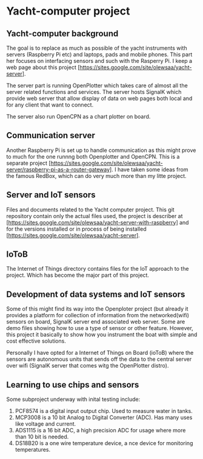 # Yacht-computer project
## Yacht-computer background

The goal is to replace as much as possible of the yacht instruments with servers (Raspberry Pi etc) and laptops, pads and mobile phones. This part her focuses on interfacing sensors and such with the Rasperry Pi.
I keep a web page about this project [https://sites.google.com/site/olewsaa/yacht-server].

The server part is running OpenPlotter which takes care of almost all the server related functions and services. The server hosts SignalK which provide web server that allow display of data on web pages both local and for any client that want to connect. 

The server also run OpenCPN as a chart plotter on board. 

## Communication server 

Another Raspberry Pi is set up to handle communication as this might prove to much for the one runnng both Openplotter and OpenCPN. This is a separate project [https://sites.google.com/site/olewsaa/yacht-server/raspberry-pi-as-a-router-gateway]. I have taken some ideas from the famous RedBox, which can do very much more than my litte project.

## Server and IoT sensors

Files and documents related to the Yacht computer project. This git repository contain only the actual files used, the project is describer at [https://sites.google.com/site/olewsaa/yacht-server-with-raspberry]
and for the versions installed or in process of being installed [https://sites.google.com/site/olewsaa/yacht-server].

## IoToB
The Internet of Things directory contains files for the IoT approach to the project. 
Which has become the major part of this project. 

## Development of data systems and IoT sensors 

Some of this might find its way into the Openploter project (but already it provides a platform for collection 
of information from the networked(wifi) sensors on board, SignalK server end associated web server. 
Some are demo files showing how to use a type of sensor or other feature. However, this project it basically to 
show how you instrument the boat with simple and cost effective solutions. 

Personally I have opted for a Internet of Things on Board (ioToB) where the sensors are autonomous units that 
sends off the data to the central server over wifi (SignalK server that comes witg the OpenPlotter distro).

## Learning to use chips and sensors

Some subproject underway with inital testing include:

1. PCF8574 is a digital input output chip. Used to measure water in tanks.
2. MCP3008 is a 10 bit Analog to Digital Converter (ADC). Has many uses like voltage and current.
3. ADS1115 is a 16 bit ADC, a high precision ADC for usage where more than 10 bit is needed. 
4. DS18B20 is a one wire temperature device, a nce device for monitoring temperatures.

